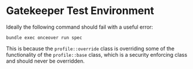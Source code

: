 # Gatekeeper Test Environment

Ideally the following command should fail with a useful error:

`bundle exec onceover run spec`

This is because the `profile::override` class is overriding some of the functionality of the `profile::base` class, which is a security enforcing class and should never be overridden.
